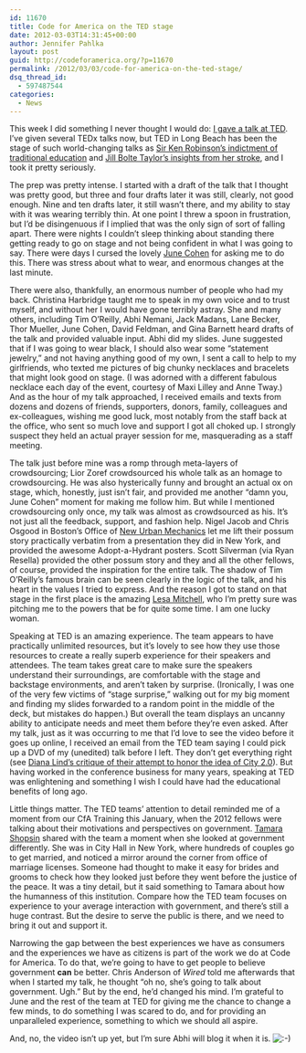 ```yaml
---
id: 11670
title: Code for America on the TED stage
date: 2012-03-03T14:31:45+00:00
author: Jennifer Pahlka
layout: post
guid: http://codeforamerica.org/?p=11670
permalink: /2012/03/03/code-for-america-on-the-ted-stage/
dsq_thread_id:
  - 597487544
categories:
  - News
---
```

[<img class="alignleft size-full wp-image-11674" title="ted_logo" src="http://codeforamerica.org/wp-content/uploads/2012/03/ted_logo.gif" alt="" />](http://codeforamerica.org/wp-content/uploads/2012/03/ted_logo.gif)This week I did something I never thought I would do: [I gave a talk at TED](http://blog.ted.com/2012/02/29/possum-problems-and-building-better-government-jennifer-pahlka-at-ted2012/). I’ve given several TEDx talks now, but TED in Long Beach has been the stage of such world-changing talks as [Sir Ken Robinson&#8217;s indictment of traditional education](http://www.ted.com/talks/ken_robinson_says_schools_kill_creativity.html) and [Jill Bolte Taylor&#8217;s insights from her stroke](http://www.ted.com/talks/jill_bolte_taylor_s_powerful_stroke_of_insight.html), and I took it pretty seriously.

The prep was pretty intense. I started with a draft of the talk that I thought was pretty good, but three and four drafts later it was still, clearly, not good enough. Nine and ten drafts later, it still wasn’t there, and my ability to stay with it was wearing terribly thin. At one point I threw a spoon in frustration, but I’d be disingenuous if I implied that was the only sign of sort of falling apart. There were nights I couldn’t sleep thinking about standing there getting ready to go on stage and not being confident in what I was going to say. There were days I cursed the lovely [June Cohen](http://en.wikipedia.org/wiki/June_Cohen) for asking me to do this. There was stress about what to wear, and enormous changes at the last minute.

There were also, thankfully, an enormous number of people who had my back. Christina Harbridge taught me to speak in my own voice and to trust myself, and without her I would have gone terribly astray. She and many others, including Tim O’Reilly, Abhi Nemani, Jack Madans, Lane Becker, Thor Mueller, June Cohen, David Feldman, and Gina Barnett heard drafts of the talk and provided valuable input. Abhi did my slides. June suggested that if I was going to wear black, I should also wear some “statement jewelry,” and not having anything good of my own, I sent a call to help to my girlfriends, who texted me pictures of big chunky necklaces and bracelets that might look good on stage. (I was adorned with a different fabulous necklace each day of the event, courtesy of Maxi Lilley and Anne Tway.) And as the hour of my talk approached, I received emails and texts from dozens and dozens of friends, supporters, donors, family, colleagues and ex-colleagues, wishing me good luck, most notably from the staff back at the office, who sent so much love and support I got all choked up. I strongly suspect they held an actual prayer session for me, masquerading as a staff meeting.

The talk just before mine was a romp through meta-layers of crowdsourcing; Lior Zoref crowdsourced his whole talk as an homage to crowdsourcing. He was also hysterically funny and brought an actual ox on stage, which, honestly, just isn’t fair, and provided me another “damn you, June Cohen” moment for making me follow him. But while I mentioned crowdsourcing only once, my talk was almost as crowdsourced as his. It’s not just all the feedback, support, and fashion help. Nigel Jacob and Chris Osgood in Boston’s Office of [New Urban Mechanics](http://www.newurbanmechanics.org/) let me lift their possum story practically verbatim from a presentation they did in New York, and provided the awesome Adopt-a-Hydrant posters. Scott Silverman (via Ryan Resella) provided the other possum story and they and all the other fellows, of course, provided the inspiration for the entire talk. The shadow of Tim O’Reilly’s famous brain can be seen clearly in the logic of the talk, and his heart in the values I tried to express. And the reason I got to stand on that stage in the first place is the amazing [Lesa Mitchell](http://www.kauffman.org/about-foundation/lesa-mitchell.aspx), who I’m pretty sure was pitching me to the powers that be for quite some time. I am one lucky woman.

Speaking at TED is an amazing experience. The team appears to have practically unlimited resources, but it’s lovely to see how they use those resources to create a really superb experience for their speakers and attendees. The team takes great care to make sure the speakers understand their surroundings, are comfortable with the stage and backstage environments, and aren’t taken by surprise. (Ironically, I was one of the very few victims of “stage surprise,” walking out for my big moment and finding my slides forwarded to a random point in the middle of the deck, but mistakes do happen.) But overall the team displays an uncanny ability to anticipate needs and meet them before they’re even asked. After my talk, just as it was occurring to me that I’d love to see the video before it goes up online, I received an email from the TED team saying I could pick up a DVD of my (unedited) talk before I left. They don&#8217;t get everything right (see [Diana Lind&#8217;s critique of their attempt to honor the idea of City 2.0](http://americancity.org/buzz/entry/3402/)). But having worked in the conference business for many years, speaking at TED was enlightening and something I wish I could have had the educational benefits of long ago.

Little things matter. The TED teams’ attention to detail reminded me of a moment from our CfA Training this January, when the 2012 fellows were talking about their motivations and perspectives on government. [Tamara Shopsin](http://tamarashopsin.com/) shared with the team a moment when she looked at government differently. She was in City Hall in New York, where hundreds of couples go to get married, and noticed a mirror around the corner from office of marriage licenses. Someone had thought to make it easy for brides and grooms to check how they looked just before they went before the justice of the peace. It was a tiny detail, but it said something to Tamara about how the humanness of this institution. Compare how the TED team focuses on experience to your average interaction with government, and there’s still a huge contrast. But the desire to serve the public is there, and we need to bring it out and support it.

Narrowing the gap between the best experiences we have as consumers and the experiences we have as citizens is part of the work we do at Code for America. To do that, we’re going to have to get people to believe government **can** be better. Chris Anderson of _Wired_ told me afterwards that when I started my talk, he thought “oh no, she’s going to talk about government. Ugh.” But by the end, he’d changed his mind. I’m grateful to June and the rest of the team at TED for giving me the chance to change a few minds, to do something I was scared to do, and for providing an unparalleled experience, something to which we should all aspire.

And, no, the video isn&#8217;t up yet, but I&#8217;m sure Abhi will blog it when it is.  <img src="https://www.codeforamerica.org/blog/wp-includes/images/smilies/icon_smile.gif" alt=":-)" class="wp-smiley" />